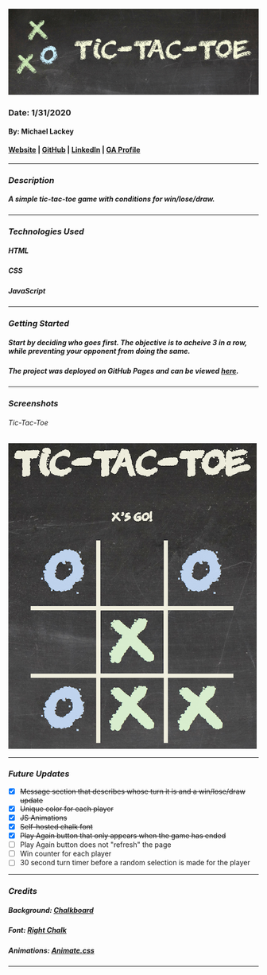 ![Tic-Tac-Toe](images/banner.png)

### Date: 1/31/2020

#### By: Michael Lackey
#### [Website](https://michaellackey.com/) | [GitHub](https://github.com/mlackey9601) | [LinkedIn](https://www.linkedin.com/in/michaelglackey/) | [GA Profile](https://profiles.generalassemb.ly/michaellackey)
***

### ***Description***

##### A simple tic-tac-toe game with conditions for win/lose/draw.
***

### ***Technologies Used***

##### HTML
##### CSS
##### JavaScript
***

### ***Getting Started***

##### Start by deciding who goes first.  The objective is to acheive 3 in a row, while preventing your opponent from doing the same.
##### The project was deployed on GitHub Pages and can be viewed [here](https://mlackey9601.github.io/Tic-Tac-Toe/).
***

### ***Screenshots***

###### Tic-Tac-Toe
![Tic-Tac-Toe](images/screenshot.png)
***

### ***Future Updates***

- [x] ~~Message section that describes whose turn it is and a win/lose/draw update~~
- [x] ~~Unique color for each player~~
- [x] ~~JS Animations~~
- [x] ~~Self-hosted chalk font~~
- [x] ~~Play Again button that only appears when the game has ended~~
- [ ] Play Again button does not "refresh" the page
- [ ] Win counter for each player
- [ ] 30 second turn timer before a random selection is made for the player
***

### ***Credits***

##### Background: [Chalkboard](https://researchprojectbenjervis.files.wordpress.com/2015/02/llk_chalkboard-background.jpg)

##### Font: [Right Chalk](https://www.dafont.com/right-chalk.font)

##### Animations: [Animate.css](https://daneden.github.io/animate.css/)
***